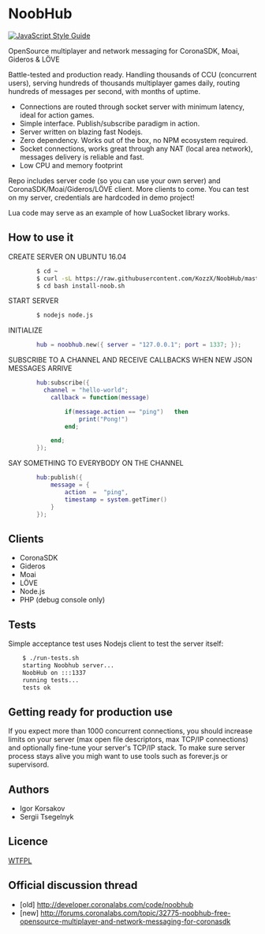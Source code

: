 NoobHub
=======

[![JavaScript Style Guide](https://img.shields.io/badge/code%20style-standard-brightgreen.svg)](http://standardjs.com/)

OpenSource multiplayer and network messaging for CoronaSDK, Moai, Gideros & LÖVE

Battle-tested and production ready. Handling thousands of CCU (concurrent users), serving hundreds of thousands multiplayer games daily, routing hundreds of messages per second, with months of uptime.

* Connections are routed through socket server with minimum latency, ideal for action games.
* Simple interface. Publish/subscribe paradigm in action.
* Server written on blazing fast Nodejs.
* Zero dependency. Works out of the box, no NPM ecosystem required.
* Socket connections, works great through any NAT (local area network), messages delivery is reliable and fast.
* Low CPU and memory footprint

Repo includes server code (so you can use your own server) and CoronaSDK/Moai/Gideros/LÖVE client. More clients to come.
You can test on my server, credentials are hardcoded in demo project!

Lua code may serve as an example of how LuaSocket library works.


How to use it
------------
CREATE SERVER ON UBUNTU 16.04
```bash
        $ cd ~
        $ curl -sL https://raw.githubusercontent.com/KozzX/NoobHub/master/install-noob.sh -o install-noob.sh 
        $ cd bash install-noob.sh
```

START SERVER
```bash
        $ nodejs node.js
```

INITIALIZE
```lua
        hub = noobhub.new({ server = "127.0.0.1"; port = 1337; });
```

SUBSCRIBE TO A CHANNEL AND RECEIVE CALLBACKS WHEN NEW JSON MESSAGES ARRIVE
```lua
        hub:subscribe({
          channel = "hello-world";
        	callback = function(message)

        		if(message.action == "ping")   then
        			print("Pong!")
        		end;

        	end;
        });
```
SAY SOMETHING TO EVERYBODY ON THE CHANNEL
```lua
        hub:publish({
            message = {
                action  =  "ping",
                timestamp = system.getTimer()
            }
        });
```


Clients
------
* CoronaSDK
* Gideros
* Moai
* LÖVE
* Node.js
* PHP (debug console only)

Tests
-----

Simple acceptance test uses Nodejs client to test the server itself:

```bash
    $ ./run-tests.sh
    starting Noobhub server...
    NoobHub on :::1337
    running tests...
    tests ok
```

Getting ready for production use
------------
If you expect more than 1000 concurrent connections, you should increase limits on your server (max open file descriptors,
max TCP/IP connections) and optionally fine-tune your server's TCP/IP stack.
To make sure server process stays alive you migh want to use tools such as forever.js or supervisord.

Authors
-------

* Igor Korsakov
* Sergii Tsegelnyk


Licence
-------
[WTFPL](http://www.wtfpl.net/txt/copying/)

Official discussion thread
---------------------------

* [old] http://developer.coronalabs.com/code/noobhub
* [new] http://forums.coronalabs.com/topic/32775-noobhub-free-opensource-multiplayer-and-network-messaging-for-coronasdk
